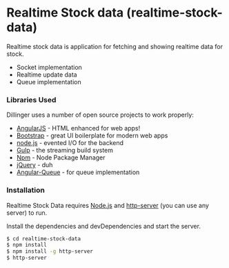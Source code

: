 # Realtime Stock data (realtime-stock-data)

Realtime stock data is application for fetching and showing realtime data for stock.

  - Socket implementation
  - Realtime update data
  - Queue implementation

### Libraries Used

Dillinger uses a number of open source projects to work properly:

* [AngularJS](http://angularjs.org) - HTML enhanced for web apps!
* [Bootstrap](https://getbootstrap.com/) - great UI boilerplate for modern web apps
* [node.js](https://nodejs.org/) - evented I/O for the backend
* [Gulp](http://gulpjs.com) - the streaming build system
* [Npm](https://www.npmjs.com/) - Node Package Manager
* [jQuery](http://jquery.com) - duh
* [Angular-Queue](https://github.com/jseppi/angular-queue) - for queue implementation

### Installation

Realtime Stock Data requires [Node.js](https://nodejs.org/) and [http-server](https://www.npmjs.com/package/http-server) (you can use any server) to run.

Install the dependencies and devDependencies and start the server.

```sh
$ cd realtime-stock-data
$ npm install
$ npm install -g http-server
$ http-server
```

